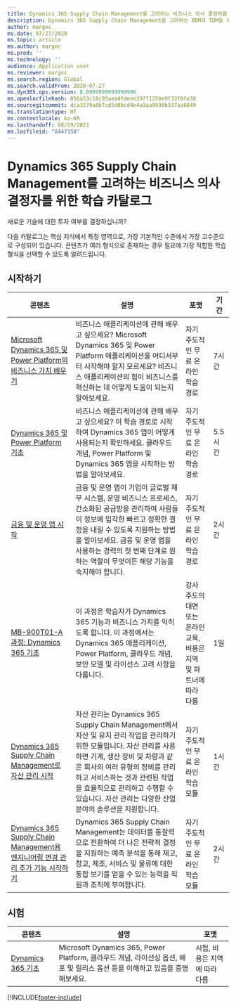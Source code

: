 ```yaml
---
title: Dynamics 365 Supply Chain Management를 고려하는 비즈니스 의사 결정자를 위한 학습 카탈로그
description: Dynamics 365 Supply Chain Management을 고려하는 BDM과 TDM을 위한 모든 학습 옵션을 찾아보세요.
author: margoc
ms.date: 07/27/2020
ms.topic: article
ms.author: margoc
ms.prod: ''
ms.technology: ''
audience: Application user
ms.reviewer: margoc
ms.search.region: Global
ms.search.validFrom: 2020-07-27
ms.dyn365.ops.version: 8.0999999999999996
ms.openlocfilehash: 856a53c18c95aea4fdeee397f125be9f33f8fe38
ms.sourcegitcommit: dca3279a8b7cd5d0bcd4e4a3aa9938b337aa8849
ms.translationtype: HT
ms.contentlocale: ko-KR
ms.lasthandoff: 08/19/2021
ms.locfileid: "8447358"
---
```

# <a name="learning-catalog-for-business-decision-makers-considering-dynamics-365-supply-chain-management"></a>Dynamics 365 Supply Chain Management를 고려하는 비즈니스 의사 결정자를 위한 학습 카탈로그

새로운 기술에 대한 투자 여부를 결정하십니까?

다음 카탈로그는 핵심 지식에서 특정 영역으로, 가장 기본적인 수준에서 가장 고수준으로 구성되어 있습니다. 콘텐츠가 여러 형식으로 존재하는 경우 필요에 가장 적합한 학습 형식을 선택할 수 있도록 알려드립니다.

## <a name="get-started"></a>시작하기<a name="get-started"></a>

| 콘텐츠 | 설명 | 포맷 | 기간 |
|---------|-------------|--------|--------|
| [Microsoft Dynamics 365 및 Power Platform의 비즈니스 가치 배우기](/learn/paths/learn-business-value-of-dynamics-365-and-power-platform/) | 비즈니스 애플리케이션에 관해 배우고 싶으세요? Microsoft Dynamics 365 및 Power Platform 애플리케이션을 어디서부터 시작해야 할지 모르세요? 비즈니스 애플리케이션의 힘이 비즈니스를 혁신하는 데 어떻게 도움이 되는지 알아보세요. | 자기 주도적인 무료 온라인 학습 경로 | 7시간 |
| [Dynamics 365 및 Power Platform 기초](/learn/paths/dyn-power-plat-bus-app-fundamentals/) | 비즈니스 애플리케이션에 관해 배우고 싶으세요? 이 학습 경로로 시작하여 Dynamics 365 앱이 어떻게 사용되는지 확인하세요. 클라우드 개념, Power Platform 및 Dynamics 365 앱을 시작하는 방법을 알아보세요. | 자기 주도적인 무료 온라인 학습 경로 | 5.5시간 |
| [금융 및 운영 앱 시작](/learn/paths/get-started-finance-operations/) | 금융 및 운영 앱이 기업이 글로벌 재무 시스템, 운영 비즈니스 프로세스, 간소화된 공급망을 관리하여 사람들이 정보에 입각한 빠르고 정확한 결정을 내릴 수 있도록 지원하는 방법을 알아보세요. 금융 및 운영 앱을 사용하는 경력의 첫 번째 단계로 원하는 역할이 무엇이든 해당 기능을 숙지해야 합니다. | 자기 주도적인 무료 온라인 학습 경로 | 2시간 |
| [MB-900T01-A 과정: Dynamics 365 기초](https://www.microsoft.com/learning/course.aspx?cid=MB-900T01) | 이 과정은 학습자가 Dynamics 365 기능과 비즈니스 가치를 익히도록 합니다. 이 과정에서는 Dynamics 365 애플리케이션, Power Platform, 클라우드 개념, 보안 모델 및 라이선스 고려 사항을 다룹니다. | 강사 주도의 대면 또는 온라인 교육, 비용은 지역 및 파트너에 따라 다름 | 1일 |
| [Dynamics 365 Supply Chain Management로 자산 관리 시작](/learn/modules/get-started-asset-management/index) | 자산 관리는 Dynamics 365 Supply Chain Management에서 자산 및 유지 관리 작업을 관리하기 위한 모듈입니다. 자산 관리를 사용하면 기계, 생산 장비 및 차량과 같은 회사의 여러 유형의 장비를 관리하고 서비스하는 것과 관련된 작업을 효율적으로 관리하고 수행할 수 있습니다. 자산 관리는 다양한 산업 분야의 솔루션을 지원합니다. | 자기 주도적인 무료 온라인 학습 모듈 | 1시간 |
| [Dynamics 365 Supply Chain Management용 엔지니어링 변경 관리 추가 기능 시작하기](/learn/modules/get-started-engineering-change-management/) | Dynamics 365 Supply Chain Management는 데이터를 통찰력으로 전환하여 더 나은 전략적 결정을 지원하는 예측 분석을 통해 재고, 창고, 제조, 서비스 및 물류에 대한 통합 보기를 얻을 수 있는 능력을 직원과 조직에 부여합니다. | 자기 주도적인 무료 온라인 학습 모듈 | 2시간 |

## <a name="exam"></a>시험<a name="exam"></a>

| 콘텐츠 | 설명 | 포맷 |
|---------|-------------|--------|
| [Dynamics 365 기초](/learn/certifications/d365-fundamentals?wt.mc_id=learningredirect_certs-web-wwl) | Microsoft Dynamics 365, Power Platform, 클라우드 개념, 라이선싱 옵션, 배포 및 릴리스 옵션 등을 이해하고 있음을 증명해보세요. | 시험, 비용은 지역에 따라 다름 |

[!INCLUDE[footer-include](../../includes/footer-banner.md)]